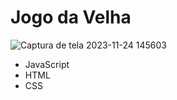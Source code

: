 ﻿# Jogo da Velha
 
![Captura de tela 2023-11-24 145603](https://github.com/rickamf/jogo-da-velha/assets/103142366/933ae24a-5c11-47af-a735-f6a1b34a9901)

* JavaScript
* HTML
* CSS
